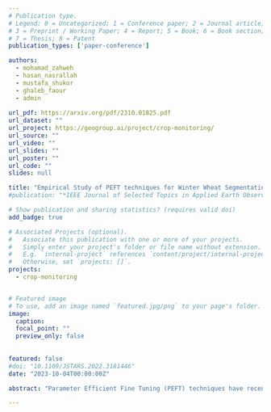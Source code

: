 ```yaml
---
# Publication type.
# Legend: 0 = Uncategorized; 1 = Conference paper; 2 = Journal article;
# 3 = Preprint / Working Paper; 4 = Report; 5 = Book; 6 = Book section;
# 7 = Thesis; 8 = Patent
publication_types: ['paper-conference']

authors:
  - mohamad_zahweh
  - hasan_nasrallah
  - mustafa_shukor
  - ghaleb_faour
  - admin
  
url_pdf: https://arxiv.org/pdf/2310.01825.pdf
url_dataset: ""
url_project: https://geogroup.ai/project/crop-monitoring/
url_source: ""
url_video: ""
url_slides: ""
url_poster: ""
url_code: ""
slides: null

title: "Empirical Study of PEFT techniques for Winter Wheat Segmentation"
#publication: "*IEEE Journal of Selected Topics in Applied Earth Observations and Remote Sensing*"

# Show publication and sharing statistics? (requires valid doi)
add_badge: true

# Associated Projects (optional).
#   Associate this publication with one or more of your projects.
#   Simply enter your project's folder or file name without extension.
#   E.g. `internal-project` references `content/project/internal-project/index.md`.
#   Otherwise, set `projects: []`.
projects:
  - crop-monitoring


# Featured image
# To use, add an image named `featured.jpg/png` to your page's folder. 
image:
  caption:
  focal_point: ""
  preview_only: false
  
  
featured: false
#doi: "10.1109/JSTARS.2022.3181446"
date: "2023-10-04T00:00:00Z"

abstract: "Parameter Efficient Fine Tuning (PEFT) techniques have recently experienced significant growth and have been extensively employed to adapt large vision and language models to various domains, enabling satisfactory model performance with minimal computational needs. However, despite these advancements, more research has yet to delve into potential PEFT applications in real-life scenarios, particularly in the critical domains of remote sensing and crop monitoring. In the realm of crop monitoring, a key challenge persists in addressing the intricacies of cross-region and cross-year crop type recognition. The diversity of climates across different regions and the need for comprehensive, large-scale datasets have posed significant obstacles in accurately identifying crop types across varying geographic locations and changing growing seasons. This study seeks to bridge this gap by comprehensively exploring the feasibility of cross-area and cross-year out-of-distribution generalization using the State-of-the-Art (SOTA) wheat crop monitoring model. This research mainly focuses on adapting the SOTA TSViT model, recently proposed in CVPR 2023, to address winter-wheat field segmentation, a critical task for crop monitoring and food security, especially following the Ukrainian conflict, given the economic importance of wheat as a staple and cash crop in various regions. This adaptation process involves integrating different PEFT techniques, including BigFit, LoRA, Adaptformer, and prompt tuning, each designed to streamline the fine-tuning process and ensure efficient parameter utilization. By employing PEFT techniques, we achieved notable results comparable to those attained through Full Fine-Tuning methods while training only a mere 0.7% parameters of the whole TSViT architecture. More importantly, we accomplished the claimed performance using a limited subset of remotely labeled data. The in-house labeled dataset, referred to as the Lebanese Wheat dataset, comprises high-quality annotated polygons for wheat and non-wheat classes for the study area in Bekaa, Lebanon, with a total surface of 170 km², over five consecutive years from 2016 until 2020. Using a time series of multi-spectral Sentinel-2 images, our model achieved an 84% F1-score when evaluated on the test set, shedding light on the capacity of PEFT to drive accurate and efficient crop monitoring, tailored mainly for developing countries characterized by limited data availability. We intend to publicly release the Lebanese winter wheat dataset, code repository, and model weights."

---
```

